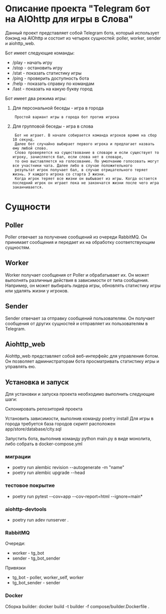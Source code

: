 #   Описание проекта "Telegram бот на AIOhttp для игры в Слова"
Данный проект представляет собой Telegram бота, который использует бэкэнд на AIOhttp и состоит из четырех сущностей: poller, worker, sender и aiohttp_web.

Бот имеет следующие команды:

+ /play - начать игру
+ /stop - остановить игру
+ /stat - показать статистику игры
+ /ping - проверить доступность бота
+ /help - показать справку по командам
+ /last - показать на какую букву город

Бот имеет два режима игры:

1. Для персональной беседы - игра в города

        Простой вариант игры в города бот против игрока
2. Для групповой беседы - игра в слова

        Бот не играет. В начале собирается команда игроков время на сбор 10 секунд.
        Далее бот случайно выбирает первого игрока и предлагает назвать ему любой слово. 
        Слово проверяется на существование в словаре и если существует то игроку, зачисляется бал, если слова нет в словаре, 
        то оно выставляется на голосование. По умолчанию голосовать могут все участники чата. Далее либо в случае положительного 
        результат игрок получает бал, в случае отрицательного теряет жизнь. У каждого игрока со старта 3 жизни. 
        Когда игрок теряет все жизни он выбывает из игры. Когда остается последний игрок он играет пока не закончатся жизни после чего игра заканчивается.
# Сущности
## Poller
Poller отвечает за получение сообщений из очереди RabbitMQ. Он принимает сообщения и передает их на обработку соответствующим сущностям.

## Worker
Worker получает сообщения от Poller и обрабатывает их. Он может выполнять различные действия в зависимости от типа сообщения. Например, он может выбирать лидера игры, обновлять статистику игры или удалять жизни у игроков.

## Sender
Sender отвечает за отправку сообщений пользователям. Он получает сообщения от других сущностей и отправляет их пользователям в Telegram.

## Aiohttp_web
Aiohttp_web представляет собой веб-интерфейс для управления ботом. Он позволяет администраторам бота просматривать статистику игры и управлять ею.

## Установка и запуск
Для установки и запуска проекта необходимо выполнить следующие шаги:

Склонировать репозиторий проекта

Установить зависимости, выполнив команду poetry install
Для игры в города требуется база городов скрипт расположен app/store/database/city.sql

Запустить бота, выполнив команду python main.py в виде монолита, либо собрать в docker-compose.yml


### миграции

+ poetry run alembic revision --autogenerate -m "name"
+ poetry run alembic upgrade --head

### тестовое покрытие

+ poetry run pytest --cov=app --cov-report=html --ignore=main*

### aiohttp-devtools

+ poetry run adev runserver .

### RabbitMQ

Очереди:

+ worker - tg_bot
+ sender - tg_bot_sender

Привязки

+ tg_bot - poller, worker_self, worker
+ tg_bot_sender - sender


### Docker

Сборка builder: docker build -t builder -f compose/builder.Dockerfile .
